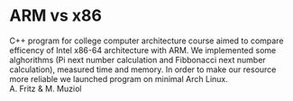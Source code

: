 # ARM vs x86
 
C++ program for college computer architecture course aimed to compare efficency of Intel x86-64 architecture with ARM. We implemented some alghorithms (Pi next number calculation and Fibbonacci next number calculation), measured time and memory. In order to make our resource more reliable we launched program on minimal Arch Linux.<br/> 
A. Fritz & M. Muziol
